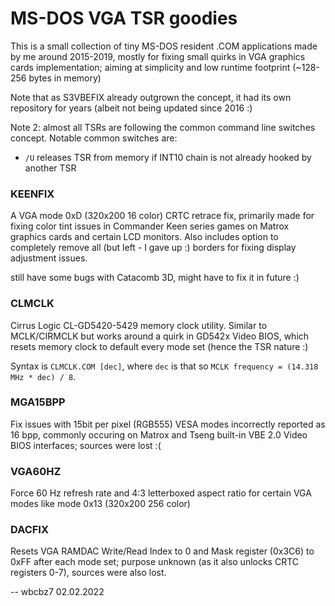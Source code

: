 # MS-DOS VGA TSR goodies

This is a small collection of tiny MS-DOS resident .COM applications made by me around 2015-2019, mostly for fixing small quirks in VGA graphics cards implementation; aiming at simplicity and low runtime footprint (~128-256 bytes in memory)

Note that as S3VBEFIX already outgrown the concept, it had its own repository for years (albeit not being updated since 2016 :)

Note 2: almost all TSRs are following the common command line switches concept. Notable common switches are:

* `/U` releases TSR from memory if INT10 chain is not already hooked by another TSR



### KEENFIX

A VGA mode 0xD (320x200 16 color) CRTC retrace fix, primarily made for fixing color tint issues in Commander Keen series games on Matrox graphics cards and certain LCD monitors. Also includes option to completely remove all (but left - I gave up :) borders for fixing display adjustment issues.

still have some bugs with Catacomb 3D, might have to fix it in future :)

### CLMCLK

Cirrus Logic CL-GD5420-5429 memory clock utility. Similar to MCLK/CIRMCLK but works around a quirk in GD542x Video BIOS, which resets memory clock to default every mode set (hence the TSR nature :)

Syntax is `CLMCLK.COM [dec]`, where `dec` is that so `MCLK frequency = (14.318 MHz * dec) / 8`. 

### MGA15BPP

Fix issues with 15bit per pixel (RGB555) VESA modes incorrectly reported as 16 bpp, commonly occuring on Matrox and Tseng built-in VBE 2.0 Video BIOS interfaces; sources were lost :(

### VGA60HZ

Force 60 Hz refresh rate and 4:3 letterboxed aspect ratio for certain VGA modes like mode 0x13 (320x200 256 color)

### DACFIX

Resets VGA RAMDAC Write/Read Index to 0 and Mask register (0x3C6) to 0xFF after each mode set; purpose unknown (as it also unlocks CRTC registers 0-7), sources were also lost.



-- wbcbz7 02.02.2022
